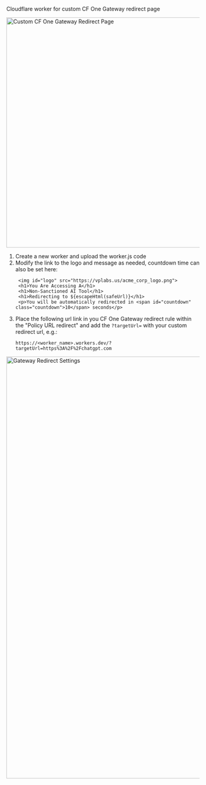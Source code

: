 Cloudflare worker for custom CF One Gateway redirect page

<img src="https://vplabs.us/redirect_page.png" alt="Custom CF One Gateway Redirect Page" width="600"/>

1. Create a new worker and upload the worker.js code
2. Modify the link to the logo and message as needed, countdown time can also be set here:
   ```
    <img id="logo" src="https://vplabs.us/acme_corp_logo.png">
    <h1>You Are Accessing A</h1>
    <h1>Non-Sanctioned AI Tool</h1>
    <h1>Redirecting to ${escapeHtml(safeUrl)}</h1>
    <p>You will be automatically redirected in <span id="countdown" class="countdown">10</span> seconds</p>
   ```
3. Place the following url link in you CF One Gateway redirect rule within the "Policy URL redirect" and add the `?targetUrl=` with your custom redirect url, e.g.:
   ```
   https://<worker_name>.workers.dev/?targetUrl=https%3A%2F%2Fchatgpt.com
   ```

<img src="https://vplabs.us/redirect_gw_policy.png" alt="Gateway Redirect Settings" width="1100"/>
